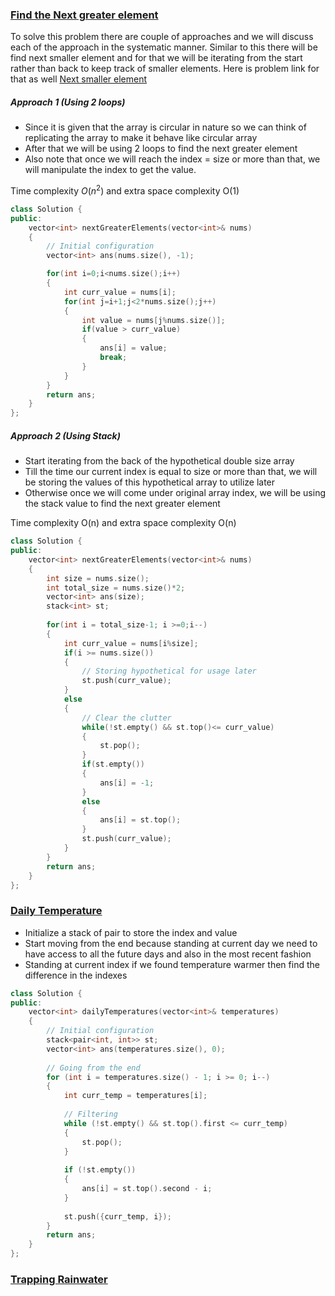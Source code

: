 ### [Find the Next greater element](https://leetcode.com/problems/next-greater-element-ii/description/)

To solve this problem there are couple of approaches and we will discuss each of the approach in the systematic manner. Similar to this there will be find next smaller element and for that we will be iterating from the start rather than back to keep track of smaller elements. Here is problem link for that as well [Next smaller element](https://www.interviewbit.com/problems/nearest-smaller-element/)

##### Approach 1 (Using 2 loops)

- Since it is given that the array is circular in nature so we can think of replicating the array to make it behave like circular array
- After that we will be using 2 loops to find the next greater element 
- Also note that once we will reach the index =  size or more than that, we will manipulate the index to get the value.

Time complexity $O(n^2)$ and extra space complexity O(1)
```cpp
class Solution {
public:
    vector<int> nextGreaterElements(vector<int>& nums) 
    {
        // Initial configuration
        vector<int> ans(nums.size(), -1);

        for(int i=0;i<nums.size();i++)
        {
            int curr_value = nums[i];
            for(int j=i+1;j<2*nums.size();j++)
            {
                int value = nums[j%nums.size()];
                if(value > curr_value)
                {
                    ans[i] = value;
                    break;
                }
            }
        }
        return ans;
    }
};
```


##### Approach 2 (Using Stack)

- Start iterating from the back of the hypothetical double size array
- Till the time our current index is equal to size or more than that, we will be storing the values of this hypothetical array to utilize later
- Otherwise once we will come under original array index, we will be using the stack value to find the next greater element

Time complexity O(n) and extra space complexity O(n)
```cpp
class Solution {
public:
    vector<int> nextGreaterElements(vector<int>& nums) 
    {
        int size = nums.size();
        int total_size = nums.size()*2;
        vector<int> ans(size);
        stack<int> st;
        
        for(int i = total_size-1; i >=0;i--)
        {
            int curr_value = nums[i%size];
            if(i >= nums.size())
            {
                // Storing hypothetical for usage later 
                st.push(curr_value);
            }
            else
            {
                // Clear the clutter
                while(!st.empty() && st.top()<= curr_value)
                {
                    st.pop();
                }
                if(st.empty())
                {
                    ans[i] = -1;
                }
                else
                {
                    ans[i] = st.top();
                }
                st.push(curr_value);
            }
        }
        return ans;
    }
};
```


### [Daily Temperature](https://leetcode.com/problems/daily-temperatures/description/)

- Initialize a stack of pair to store the index and value
- Start moving from the end because standing at current day we need to have access to all the future days and also in the most recent fashion
- Standing at current index if we found temperature warmer then find the difference in the indexes
```cpp
class Solution {
public:
    vector<int> dailyTemperatures(vector<int>& temperatures) 
    {
        // Initial configuration
        stack<pair<int, int>> st;
        vector<int> ans(temperatures.size(), 0);
        
        // Going from the end
        for (int i = temperatures.size() - 1; i >= 0; i--)
        {
            int curr_temp = temperatures[i];
            
            // Filtering
            while (!st.empty() && st.top().first <= curr_temp)
            {
                st.pop();
            }
            
            if (!st.empty())
            {
                ans[i] = st.top().second - i;
            }
            
            st.push({curr_temp, i});
        }
        return ans;
    }
};
```


### [Trapping Rainwater](https://leetcode.com/problems/trapping-rain-water/description/)

